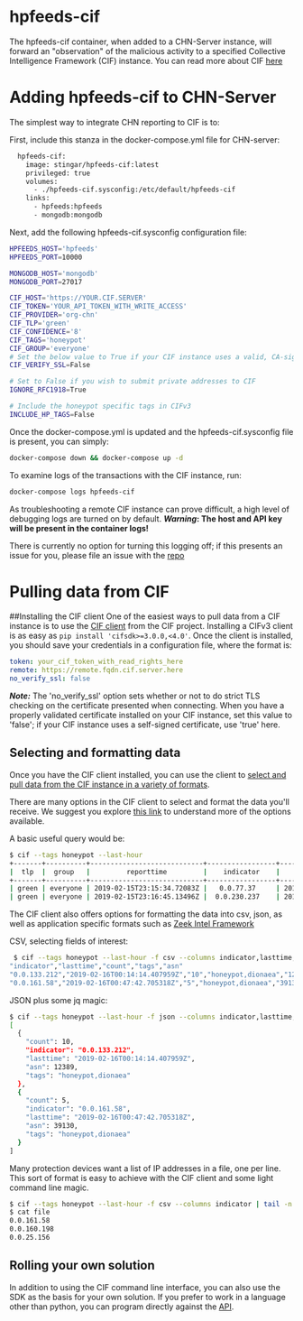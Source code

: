 hpfeeds-cif
=============
The hpfeeds-cif container, when added to a CHN-Server instance, will forward 
an "observation" of the malicious activity to a specified Collective 
Intelligence Framework (CIF) instance. You can read more about CIF [here](https://csirtgadgets.com/collective-intelligence-framework/) 


# Adding hpfeeds-cif to CHN-Server
The simplest way to integrate CHN reporting to CIF is to:

First, include this stanza in the docker-compose.yml file for CHN-server:
```dockerfile
  hpfeeds-cif:
    image: stingar/hpfeeds-cif:latest
    privileged: true
    volumes:
      - ./hpfeeds-cif.sysconfig:/etc/default/hpfeeds-cif
    links:
      - hpfeeds:hpfeeds
      - mongodb:mongodb
```
Next, add the following hpfeeds-cif.sysconfig configuration file:
```bash
HPFEEDS_HOST='hpfeeds'
HPFEEDS_PORT=10000

MONGODB_HOST='mongodb'
MONGODB_PORT=27017

CIF_HOST='https://YOUR.CIF.SERVER'
CIF_TOKEN='YOUR_API_TOKEN_WITH_WRITE_ACCESS'
CIF_PROVIDER='org-chn'
CIF_TLP='green'
CIF_CONFIDENCE='8'
CIF_TAGS='honeypot'
CIF_GROUP='everyone'
# Set the below value to True if your CIF instance uses a valid, CA-signed, certificate
CIF_VERIFY_SSL=False

# Set to False if you wish to submit private addresses to CIF
IGNORE_RFC1918=True

# Include the honeypot specific tags in CIFv3
INCLUDE_HP_TAGS=False
```

Once the docker-compose.yml is updated and the hpfeeds-cif.sysconfig file is 
present, you can simply:

```bash
docker-compose down && docker-compose up -d
```
To examine logs of the transactions with the CIF instance, run:

```bash
docker-compose logs hpfeeds-cif
```

As troubleshooting a remote CIF instance can prove difficult, a high level of
 debugging logs are turned on by default. __*Warning*: The host and API key 
 will be present in the container logs!__
 
 There is currently no option for turning this logging off; if this presents 
 an issue for you, please file an issue with the [repo](https://github.com/CommunityHoneyNetwork/hpfeeds-cif/issues)

# Pulling data from CIF
##Installing the CIF client
One of the easiest ways to pull data from a CIF instance is to use the [CIF 
client](https://github.com/csirtgadgets/bearded-avenger-sdk-py/wiki) from the
 CIF project. Installing a CIFv3 client is as easy as `pip install 'cifsdk>=3.0.0,<4.0'`. Once the client is installed, you should save your credentials 
 in a configuration file, where the format is:
 
```yaml
token: your_cif_token_with_read_rights_here
remote: https://remote.fqdn.cif.server.here
no_verify_ssl: false
```

__*Note:*__ The 'no_verify_ssl' option sets whether or not to do strict TLS 
checking on the certificate presented when connecting. When you have a 
properly validated certificate installed on your CIF instance, set this value
 to 'false'; if your CIF instance uses a self-signed certificate, use 'true' 
 here.
 
## Selecting and formatting data
 Once you have the CIF client installed, you can use the client to [select 
 and pull data from the CIF instance in a variety of formats](https://github.com/csirtgadgets/bearded-avenger-deploymentkit/wiki/Where-do-I-start-Feeds).
 
There are many options in the CIF client to select and format the data you'll 
receive. We suggest you explore [this link](https://github.com/csirtgadgets/bearded-avenger-deploymentkit/wiki/Where-do-I-start-Feeds)
to understand more of the options available. 

A basic useful query would be:

```bash
$ cif --tags honeypot --last-hour
+-------+----------+----------------------------+-----------------+----------------------------+----------------------------+-------+------------------+-------------+------------+-------+----------------+
|  tlp  |  group   |         reporttime         |    indicator    |         firsttime          |          lasttime          | count |       tags       | description | confidence | rdata | provider       |
+-------+----------+----------------------------+-----------------+----------------------------+----------------------------+-------+------------------+-------------+------------+-------+----------------+
| green | everyone | 2019-02-15T23:15:34.72083Z |   0.0.77.37     | 2019-02-15T23:15:33.52882Z | 2019-02-15T23:15:33.64677Z |   2   | honeypot,dionaea |     None    |    8.0     |  None | cnh-sandbox |
| green | everyone | 2019-02-15T23:16:45.13496Z |  0.0.230.237    | 2019-02-15T23:12:24.33256Z | 2019-02-15T23:16:42.05893Z |   3   | honeypot,dionaea |     None    |    8.0     |  None | cnh-sandbox |
``` 

The CIF client also offers options for formatting the data into csv, json, as
 well as application specific formats such as [Zeek Intel Framework](https://github.com/csirtgadgets/bearded-avenger-deploymentkit/wiki/Where-do-I-start-with-Integrations)

CSV, selecting fields of interest:
 
```bash
 $ cif --tags honeypot --last-hour -f csv --columns indicator,lasttime,count,tags,asn
"indicator","lasttime","count","tags","asn"
"0.0.133.212","2019-02-16T00:14:14.407959Z","10","honeypot,dionaea","12389.0"
"0.0.161.58","2019-02-16T00:47:42.705318Z","5","honeypot,dionaea","39130.0"
```

JSON plus some jq magic:

```bash
$ cif --tags honeypot --last-hour -f json --columns indicator,lasttime,count,tags,asn | jq
[
  {
    "count": 10,
    "indicator": "0.0.133.212",
    "lasttime": "2019-02-16T00:14:14.407959Z",
    "asn": 12389,
    "tags": "honeypot,dionaea"
  },
  {
    "count": 5,
    "indicator": "0.0.161.58",
    "lasttime": "2019-02-16T00:47:42.705318Z",
    "asn": 39130,
    "tags": "honeypot,dionaea"
  }
]
```

Many protection devices want a list of IP addresses in a file, one per line. 
This sort of format is easy to achieve with the CIF client and some light 
command line magic.

```bash
$ cif --tags honeypot --last-hour -f csv --columns indicator | tail -n +2 | sed -e 's/"//g' > file
$ cat file
0.0.161.58
0.0.160.198
0.0.25.156
```

## Rolling your own solution
In addition to using the CIF command line interface, you can also use the SDK
 as the basis for your own solution. If you prefer to work in a language 
 other than python, you can program directly against the [API](https://github.com/csirtgadgets/bearded-avenger-deploymentkit/wiki/REST-API).
